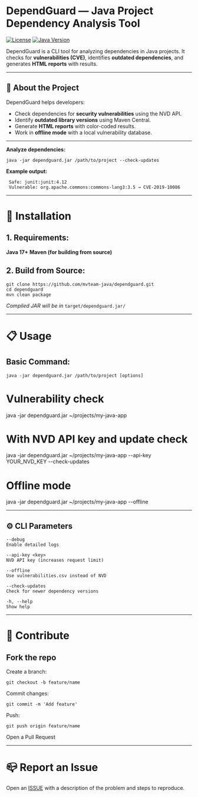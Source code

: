 # DependGuard — Java Project Dependency Analysis Tool

[![License](https://img.shields.io/github/license/mvteam-java/dependguard)](https://github.com/mvteam-java/dependguard/blob/main/LICENSE)
[![Java Version](https://img.shields.io/badge/java-17+-blue)](https://adoptium.net/)

DependGuard is a CLI tool for analyzing dependencies in Java projects. It checks for **vulnerabilities (CVE)**, identifies **outdated dependencies**, and generates **HTML reports** with results.

---

## 📌 About the Project

DependGuard helps developers:
- Check dependencies for **security vulnerabilities** using the NVD API.
- Identify **outdated library versions** using Maven Central.
- Generate **HTML reports** with color-coded results.
- Work in **offline mode** with a local vulnerability database.

---

**Analyze dependencies:**
```
java -jar dependguard.jar /path/to/project --check-updates
```
**Example output:**
```
 Safe: junit:junit:4.12
 Vulnerable: org.apache.commons:commons-lang3:3.5 → CVE-2019-10086
```

---

# 🧰 Installation
## 1. Requirements:
**Java 17+**
**Maven (for building from source)**
## 2. Build from Source:
```
git clone https://github.com/mvteam-java/dependguard.git
cd dependguard
mvn clean package
```
*Compiled JAR will be in* ``` target/dependguard.jar/ ```

---

# 📋 Usage
## Basic Command:
```
java -jar dependguard.jar /path/to/project [options]
```
# Vulnerability check
java -jar dependguard.jar ~/projects/my-java-app
# With NVD API key and update check
java -jar dependguard.jar ~/projects/my-java-app --api-key YOUR_NVD_KEY --check-updates
# Offline mode
java -jar dependguard.jar ~/projects/my-java-app --offline

---

## ⚙️ CLI Parameters
```
--debug
Enable detailed logs
```
```
--api-key <key>
NVD API key (increases request limit)
```
```
--offline
Use vulnerabilities.csv instead of NVD
```
```
--check-updates
Check for newer dependency versions
```
```
-h, --help
Show help
```

---

# 🤝 Contribute
## Fork the repo
Create a branch: 
```
git checkout -b feature/name
```
Commit changes: 
```
git commit -m 'Add feature'
```
Push: 
```
git push origin feature/name
```
Open a Pull Request

---

# 📪 Report an Issue
Open an [ISSUE](https://github.com/mvteam-java/dependguard/issues) with a description of the problem and steps to reproduce.
